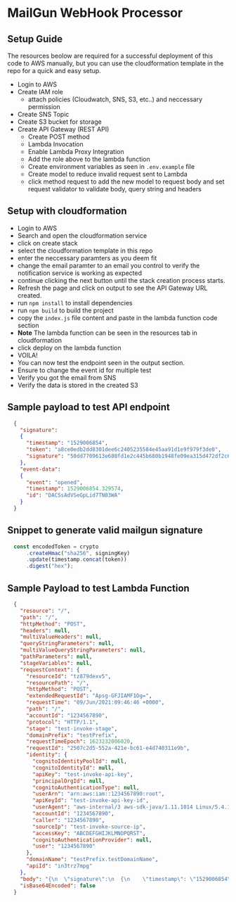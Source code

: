 # MailGun WebHook Processor

## Setup Guide

The resources beolow are required for a successful deployment of this code to AWS manually, but you can use the cloudformation template in the repo for a quick and easy setup.

* Login to AWS
* Create IAM role
  * attach policies (Cloudwatch, SNS, S3, etc..) and neccessary permission
* Create SNS Topic
* Create S3 bucket for storage
* Create API Gateway (REST API)
  * Create POST method
  * Lambda Invocation
  * Enable Lambda Proxy Integration
  * Add the role above to the lambda function
  * Create environment variables as seen in `.env.example` file
  * Create model to reduce invalid request sent to Lambda
  * click method request to add the new model to request body and set request validator to validate body, query string and headers

## Setup with cloudformation

* Login to AWS
* Search and open the cloudformation service
* click on create stack
* select the cloudformation template in this repo
* enter the neccessary paramters as you deem fit
* change the email paramter to an email you control to verify the notification service is working as expected
* continue clicking the next button until the stack creation process starts.
* Refresh the page and click on output to see the API Gateway URL created.
* run `npm install` to install dependencies
* run `npm build` to build the project
* copy the `index.js` file content and paste in the lambda function code section
* **Note** The lambda function can be seen in the resources tab in cloudformation
* click deploy on the lambda function
* VOILA!
* You can now test the endpoint seen in the output section.
* Ensure to change the event id for multiple test
* Verify you got the email from SNS
* Verify the data is stored in the created S3

## Sample payload to test API endpoint

``` json
  {
    "signature":
    {
      "timestamp": "1529006854",
      "token": "a8ce0edb2dd8301dee6c2405235584e45aa91d1e9f979f3de0",
      "signature": "50dd7709613e688fd1e2c445b680b1948fe09ea315d472df2c6c8db88154902b"
    },
    "event-data":
    {
      "event": "opened",
      "timestamp": 1529006854.329574,
      "id": "DACSsAdVSeGpLid7TN03WA"
    }
  }
```

## Snippet to generate valid mailgun signature

``` javascript
  const encodedToken = crypto
      .createHmac("sha256", signingKey)
      .update(timestamp.concat(token))
      .digest("hex");
```

## Sample Payload to test Lambda Function

``` json
  {
    "resource": "/",
    "path": "/",
    "httpMethod": "POST",
    "headers": null,
    "multiValueHeaders": null,
    "queryStringParameters": null,
    "multiValueQueryStringParameters": null,
    "pathParameters": null,
    "stageVariables": null,
    "requestContext": {
      "resourceId": "tz879dexv5",
      "resourcePath": "/",
      "httpMethod": "POST",
      "extendedRequestId": "Apsg-GFJIAMF1Og=",
      "requestTime": "09/Jun/2021:09:46:46 +0000",
      "path": "/",
      "accountId": "1234567890",
      "protocol": "HTTP/1.1",
      "stage": "test-invoke-stage",
      "domainPrefix": "testPrefix",
      "requestTimeEpoch": 1623232006020,
      "requestId": "2507c2d5-552a-421e-bc61-e4d740311e9b",
      "identity": {
        "cognitoIdentityPoolId": null,
        "cognitoIdentityId": null,
        "apiKey": "test-invoke-api-key",
        "principalOrgId": null,
        "cognitoAuthenticationType": null,
        "userArn": "arn:aws:iam::1234567890:root",
        "apiKeyId": "test-invoke-api-key-id",
        "userAgent": "aws-internal/3 aws-sdk-java/1.11.1014 Linux/5.4.102-52.177.amzn2int.x86_64 OpenJDK_64-Bit_Server_VM/25.292-b10 java/1.8.0_292 vendor/Oracle_Corporation cfg/retry-mode/legacy",
        "accountId": "1234567890",
        "caller": "1234567890",
        "sourceIp": "test-invoke-source-ip",
        "accessKey": "ABCDEFGHIJKLMNOPQRST",
        "cognitoAuthenticationProvider": null,
        "user": "1234567890"
      },
      "domainName": "testPrefix.testDomainName",
      "apiId": "in3trz7mpg"
    },
    "body": "{\n  \"signature\":\n  {\n    \"timestamp\": \"1529006854\",\n    \"token\": \"a8ce0edb2dd8301dee6c2405235584e45aa91d1e9f979f3de0\",\n    \"signature\": \"50dd7709613e688fd1e2c445b680b1948fe09ea315d472df2c6c8db88154902b\"\n  },\n  \"event-data\":\n  {\n    \"event\": \"opened\",\n    \"timestamp\": 1529006854.329574,\n    \"id\": \"DACSsAdVSeGpLid7TN03WA\"\n  }\n}",
    "isBase64Encoded": false
  }
```

